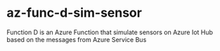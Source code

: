 # az-func-d-sim-sensor
Function D is an Azure Function that simulate sensors on Azure Iot Hub based on the messages from Azure Service Bus
